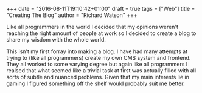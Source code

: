 +++
date = "2016-08-11T19:10:42+01:00"
draft = true
tags = ["Web"]
title = "Creating The Blog"
author = "Richard Watson"
+++

Like all programmers in the world I decided that my opinions weren't reaching the right amount of people at work so I decided to create a blog to share my wisdom with the whole world. 

This isn't my first forray into making a blog. I have had many attempts at trying to (like all programmers) create my own CMS system and frontend. They all worked to some varying degree but again like all programmers I realsed that what seemed like a trivial task at first was actually filled with all sorts of subtle and nuanced problems. Given that my main interests lie in gaming I figured something off the shelf would probably suit me better.

